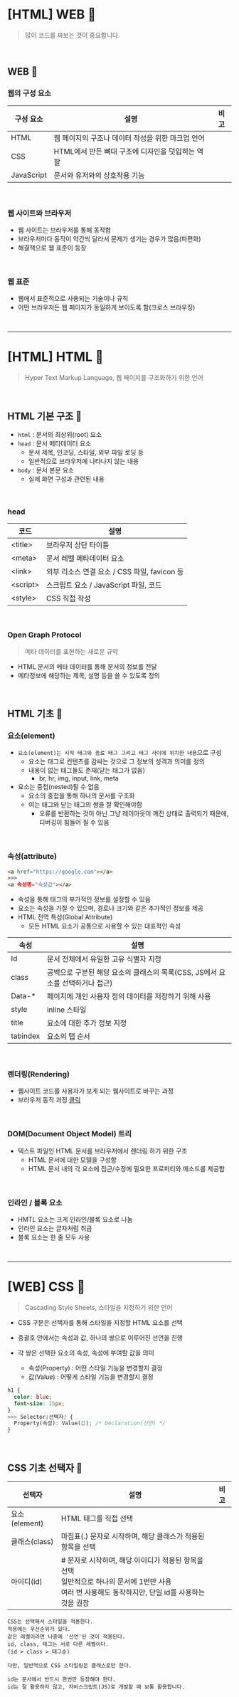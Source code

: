 # [HTML] WEB 📝

> 많이 코드를 짜보는 것이 중요합니다.

<br />

## **WEB 💭**

### **웹의 구성 요소**

| 구성 요소  | 설명                                              | 비고 |
| ---------- | ------------------------------------------------- | ---- |
| HTML       | 웹 페이지의 구조나 데이터 작성을 위한 마크업 언어 |      |
| CSS        | HTML에서 만든 뼈대 구조에 디자인을 덧입히는 역할  |      |
| JavaScript | 문서와 유저와의 상호작용 기능                     |      |

<br />

### **웹 사이트와 브라우저**

- 웹 사이트는 브라우저를 통해 동작함
- 브라우저마다 동작이 약간씩 달라서 문제가 생기는 경우가 많음(파편화)
- 해결책으로 웹 표준이 등장

<br />

### **웹 표준**

- 웹에서 표준적으로 사용되는 기술이나 규칙
- 어떤 브라우저든 웹 페이지가 동일하게 보이도록 함(크로스 브라우징)

<br />

---

# [HTML] HTML 📝

> Hyper Text Markup Language, 웹 페이지를 구조화하기 위한 언어

<br />

## **HTML 기본 구조 💭**

- `html` : 문서의 최상위(root) 요소
- `head` : 문서 메타데이터 요소
  - 문서 제목, 인코딩, 스타일, 외부 파일 로딩 등
  - 일반적으로 브라우저에 나타나지 않는 내용
- `body` : 문서 본문 요소
  - 실제 화면 구성과 관련된 내용

<br />

### **head**

| 코드      | 설명                                         |
| --------- | -------------------------------------------- |
| \<title>  | 브라우저 상단 타이틀                         |
| \<meta>   | 문서 레벨 메타데이터 요소                    |
| \<link>   | 외부 리소스 연결 요소 / CSS 파일, favicon 등 |
| \<script> | 스크립트 요소 / JavaScript 파일, 코드        |
| \<style>  | CSS 직접 작성                                |

<br />

### **Open Graph Protocol**

> 메타 데이터를 표현하는 새로운 규약

- HTML 문서의 메타 데이터를 통해 문서의 정보를 전달
- 메타정보에 해당하는 제목, 설명 등을 쓸 수 있도록 정의

<br />

## **HTML 기초 💭**

### **요소(element)**

- `요소(element)는 시작 태그와 종료 태그 그리고 태그 사이에 위치한 내용`으로 구성
  - 요소는 태그로 컨텐츠를 감싸는 것으로 그 정보의 성격과 의미를 정의
  - 내용이 없는 태그들도 존재(닫는 태그가 없음)
    - br, hr, img, input, link, meta
- 요소는 중첩(nested)될 수 없음
  - 요소의 중첩을 통해 하나의 문서를 구조화
  - 여는 태그와 닫는 태그의 쌍을 잘 확인해야함
    - 오류를 반환하는 것이 아닌 그냥 레이아웃이 깨진 상태로 출력되기 때문에, 디버깅이 힘들어 질 수 있음

<br />

### **속성(attribute)**

```html
<a href="https://google.com"></a>
>>>
<a 속성명="속성값"></a>
```

- 속성을 통해 태그의 부가적인 정보를 설정할 수 있음
- 요소는 속성을 가질 수 있으며, 경로나 크기와 같은 추가적인 정보를 제공
- HTML 전역 특성(Global Attribute)
  - 모든 HTML 요소가 공통으로 사용할 수 있는 대표적인 속성

| 속성     | 설명                                                                          |
| -------- | ----------------------------------------------------------------------------- |
| Id       | 문서 전체에서 유일한 고유 식별자 지정                                         |
| class    | 공백으로 구분된 해당 요소의 클래스의 목록(CSS, JS에서 요소를 선택하거나 접근) |
| Data-\*  | 페이지에 개인 사용자 정의 데이터를 저장하기 위해 사용                         |
| style    | inline 스타일                                                                 |
| title    | 요소에 대한 추가 정보 지정                                                    |
| tabindex | 요소의 탭 순서                                                                |

<br />

### **렌더링(Rendering)**

- 웹사이트 코드를 사용자가 보게 되는 웹사이트로 바꾸는 과정
- 브라우저 동작 과정 [클릭](https://d2.naver.com/helloworld/59361)

<br />

### **DOM(Document Object Model) 트리**

- 텍스트 파일인 HTML 문서를 브라우저에서 렌더링 하기 위한 구조
  - HTML 문서에 대한 모델을 구성함
  - HTML 문서 내의 각 요소에 접근/수정에 필요한 프로퍼티와 메소드를 제공함

<br />

### **인라인 / 블록 요소**

- HMTL 요소는 크게 인라인/블록 요소로 나눔
- 인라인 요소는 글자처럼 취급
- 블록 요소는 한 줄 모두 사용

<br />

---

# [WEB] CSS 📝

> Cascading Style Sheets, 스타일을 지정하기 위한 언어

- CSS 구문은 선택자를 통해 스타일을 지정할 HTML 요소를 선택

- 중괄호 안에서는 속성과 값, 하나의 쌍으로 이루어진 선언을 진행

- 각 쌍은 선택한 요소의 속성, 속성에 부여할 값을 의미

  - 속성(Property) : 어떤 스타일 기능을 변경할지 결정
  - 값(Value) : 어떻게 스타일 기능을 변경할지 결정

```css
h1 {
  color: blue;
  font-size: 15px;
}
>>> Selector(선택자) {
  Property(속성): Value(값); /* Declaration(선언) */
}
```

<br />

## **CSS 기초 선택자 💭**

| 선택자        | 설명                                                                                                                                                        | 비고 |
| ------------- | ----------------------------------------------------------------------------------------------------------------------------------------------------------- | ---- |
| 요소(element) | HTML 태그를 직접 선택                                                                                                                                       |      |
| 클래스(class) | 마침표(.) 문자로 시작하며, 해당 클래스가 적용된 항목을 선택                                                                                                 |      |
| 아이디(id)    | # 문자로 시작하며, 해당 아이디가 적용된 항목을 선택<br />일반적으로 하나의 문서에 1번만 사용<br />여러 번 사용해도 동작하지만, 단일 id를 사용하는 것을 권장 |      |

```
CSS는 선택해서 스타일을 적용한다.
적용에는 우선순위가 있다.
같은 레벨이라면 나중에 '선언'된 것이 적용된다.
id, class, 태그는 서로 다른 레벨이다.
(id > class > 태그순)

다만, 일반적으로 CSS 스타일링은 클래스로만 한다.

id는 문서에서 반드시 한번만 등장해야 한다.
id는 잘 활용하지 않고, 자바스크립트(JS)로 개발할 때 보통 활용합니다.
```
